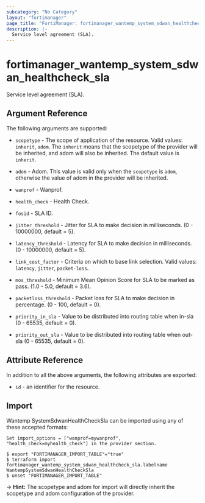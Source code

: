 ```yaml
---
subcategory: "No Category"
layout: "fortimanager"
page_title: "FortiManager: fortimanager_wantemp_system_sdwan_healthcheck_sla"
description: |-
  Service level agreement (SLA).
---
```


# fortimanager_wantemp_system_sdwan_healthcheck_sla
Service level agreement (SLA).

## Argument Reference


The following arguments are supported:

* `scopetype` - The scope of application of the resource. Valid values: `inherit`, `adom`. The `inherit` means that the scopetype of the provider will be inherited, and adom will also be inherited. The default value is `inherit`.
* `adom` - Adom. This value is valid only when the `scopetype` is `adom`, otherwise the value of adom in the provider will be inherited.
* `wanprof` - Wanprof.
* `health_check` - Health Check.

* `fosid` - SLA ID.
* `jitter_threshold` - Jitter for SLA to make decision in milliseconds. (0 - 10000000, default = 5).
* `latency_threshold` - Latency for SLA to make decision in milliseconds. (0 - 10000000, default = 5).
* `link_cost_factor` - Criteria on which to base link selection. Valid values: `latency`, `jitter`, `packet-loss`.

* `mos_threshold` - Minimum Mean Opinion Score for SLA to be marked as pass. (1.0 - 5.0, default = 3.6).
* `packetloss_threshold` - Packet loss for SLA to make decision in percentage. (0 - 100, default = 0).
* `priority_in_sla` - Value to be distributed into routing table when in-sla (0 - 65535, default = 0).
* `priority_out_sla` - Value to be distributed into routing table when out-sla (0 - 65535, default = 0).


## Attribute Reference

In addition to all the above arguments, the following attributes are exported:
* `id` - an identifier for the resource.

## Import

Wantemp SystemSdwanHealthCheckSla can be imported using any of these accepted formats:
```
Set import_options = ["wanprof=mywanprof", "health_check=myhealth_check"] in the provider section.

$ export "FORTIMANAGER_IMPORT_TABLE"="true"
$ terraform import fortimanager_wantemp_system_sdwan_healthcheck_sla.labelname WantempSystemSdwanHealthCheckSla
$ unset "FORTIMANAGER_IMPORT_TABLE"
```
-> **Hint:** The scopetype and adom for import will directly inherit the scopetype and adom configuration of the provider.
